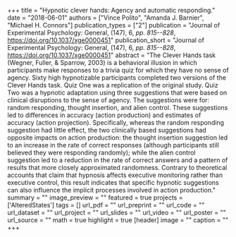 +++
title = "Hypnotic clever hands: Agency and automatic responding."
date = "2018-06-01"
authors = ["Vince Polito", "Amanda J. Barnier", "Michael H. Connors"]
publication_types = ["2"]
publication = "Journal of Experimental Psychology: General, (147), 6, _pp. 815--828_, https://doi.org/10.1037/xge0000451"
publication_short = "Journal of Experimental Psychology: General, (147), 6, _pp. 815--828_, https://doi.org/10.1037/xge0000451"
abstract = "The Clever Hands task (Wegner, Fuller, & Sparrow, 2003) is a behavioral illusion in which participants make responses to a trivia quiz for which they have no sense of agency. Sixty high hypnotizable participants completed two versions of the Clever Hands task. Quiz One was a replication of the original study. Quiz Two was a hypnotic adaptation using three suggestions that were based on clinical disruptions to the sense of agency. The suggestions were for: random responding, thought insertion, and alien control. These suggestions led to differences in accuracy (action production) and estimates of accuracy (action projection). Specifically, whereas the random responding suggestion had little effect, the two clinically based suggestions had opposite impacts on action production: the thought insertion suggestion led to an increase in the rate of correct responses (although participants still believed they were responding randomly); while the alien control suggestion led to a reduction in the rate of correct answers and a pattern of results that more closely approximated randomness. Contrary to theoretical accounts that claim that hypnosis affects executive monitoring rather than executive control, this result indicates that specific hypnotic suggestions can also influence the implicit processes involved in action production."
summary = ""
image_preview = ""
featured = true
projects = ['AlteredStates']
tags = []
url_pdf = ""
url_preprint = ""
url_code = ""
url_dataset = ""
url_project = ""
url_slides = ""
url_video = ""
url_poster = ""
url_source = ""
math = true
highlight = true
[header]
image = ""
caption = ""
+++
